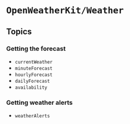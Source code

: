 # ``OpenWeatherKit/Weather``

## Topics

### Getting the forecast

- ``currentWeather``
- ``minuteForecast``
- ``hourlyForecast``
- ``dailyForecast``
- ``availability``

### Getting weather alerts

- ``weatherAlerts``
